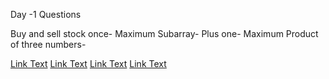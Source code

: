 Day -1 Questions 
 
Buy and sell stock once- 
Maximum Subarray- 
Plus one- 
Maximum Product of three numbers- 
 
 

[Link Text](https://leetcode.com/problems/best-time-to-buy-and-sell-stock/)
[Link Text](https://leetcode.com/problems/maximum-subarray/)
[Link Text](https://leetcode.com/problems/plus-one/)
[Link Text](https://leetcode.com/problems/maximum-product-of-three-numbers/)
